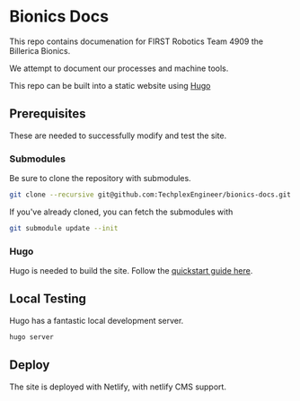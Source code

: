 Bionics Docs
============

This repo contains documenation for FIRST Robotics Team 4909 the Billerica Bionics.

We attempt to document our processes and machine tools.

This repo can be built into a static website using [Hugo](https://gohugo.io)

## Prerequisites
These are needed to successfully modify and test the site.

### Submodules
Be sure to clone the repository with submodules.
```bash
git clone --recursive git@github.com:TechplexEngineer/bionics-docs.git
```
If you've already cloned, you can fetch the submodules with
```bash
git submodule update --init
```
### Hugo
Hugo is needed to build the site. Follow the [quickstart guide here](https://gohugo.io/getting-started/quick-start/).

## Local Testing
Hugo has a fantastic local development server.
```bash
hugo server
```

## Deploy
The site is deployed with Netlify, with netlify CMS support.


